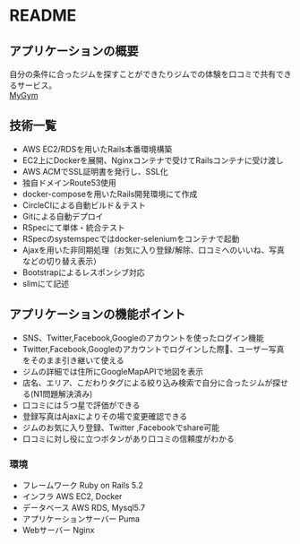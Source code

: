 # README
## アプリケーションの概要
自分の条件に合ったジムを探すことができたりジムでの体験を口コミで共有できるサービス。  
[MyGym](https://mygym-app.com/)
## 技術一覧
- AWS EC2/RDSを用いたRails本番環境構築
- EC2上にDockerを展開、Nginxコンテナで受けてRailsコンテナに受け渡し
- AWS ACMでSSL証明書を発行し、SSL化
- 独自ドメインRoute53使用
- docker-composeを用いたRails開発環境にて作成
- CircleCIによる自動ビルド＆テスト
- Gitによる自動デプロイ
- RSpecにて単体・統合テスト
- RSpecのsystemspecではdocker-seleniumをコンテナで起動
- Ajaxを用いた非同期処理（お気に入り登録/解除、口コミへのいいね、写真などの切り替え表示）
- Bootstrapによるレスポンシブ対応
- slimにて記述

## アプリケーションの機能ポイント
- SNS、Twitter,Facebook,Googleのアカウントを使ったログイン機能
- Twitter,Facebook,Googleのアカウントでログインした際、ユーザー写真をそのまま引き継いて使える
- ジムの詳細では住所にGoogleMapAPIで地図を表示
- 店名、エリア、こだわりタグによる絞り込み検索で自分に合ったジムが探せる(N1問題解決済み)
- 口コミには５つ星で評価ができる
- 登録写真はAjaxによりその場で変更確認できる
- ジムのお気に入り登録、Twitter ,Facebookでshare可能
- 口コミに対し役に立つボタンがあり口コミの信頼度がわかる

### 環境
- フレームワーク
 Ruby on Rails 5.2
- インフラ
 AWS EC2, Docker
- データベース
 AWS RDS, Mysql5.7
- アプリケーションサーバー
 Puma
- Webサーバー
 Nginx
